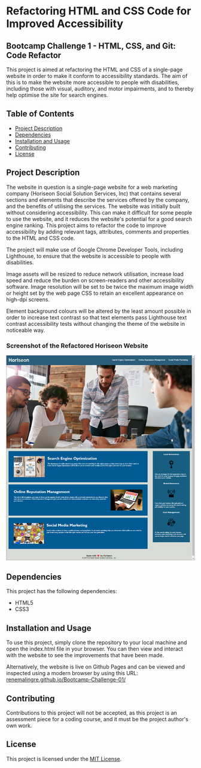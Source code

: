 # Refactoring HTML and CSS Code for Improved Accessibility

## Bootcamp Challenge 1 - HTML, CSS, and Git: Code Refactor

This project is aimed at refactoring the HTML and CSS of a single-page website in order to make it conform to accessibility standards. The aim of this is to make the website more accessible to people with disabilities, including those with visual, auditory, and motor impairments, and to thereby help optimise the site for search engines.

## Table of Contents

- [Project Description](#project-description)
- [Dependencies](#dependencies)
- [Installation and Usage](#installation-and-usage)
- [Contributing](#contributing)
- [License](#license)

## Project Description

The website in question is a single-page website for a web marketing company (Horiseon Social Solution Services, Inc) that contains several sections and elements that describe the services offered by the company, and the benefits of utilising the services. The website was initially built without considering accessibility. This can make it difficult for some people to use the website, and it reduces the website's potential for a good search engine ranking. This project aims to refactor the code to improve accessibility by adding relevant tags, attributes, comments and properties to the HTML and CSS code.

The project will make use of Google Chrome Developer Tools, including Lighthouse, to ensure that the website is accessible to people with disabilities.

Image assets will be resized to reduce network utilisation, increase load speed and reduce the burden on screen-readers and other accessibility software. Image resolution will be set to be twice the maximum image width or height set by the web page CSS to retain an excellent appearance on high-dpi screens.

Element background colours will be altered by the least amount possible in order to increase text contrast so that text elements pass Lighthouse text contrast accessibility tests without changing the theme of the website in noticeable way.

### Screenshot of the Refactored Horiseon Website

![Screenshot of the refactored website](./assets/images/scrshot.png)

## Dependencies

This project has the following dependencies:

- HTML5
- CSS3

## Installation and Usage

To use this project, simply clone the repository to your local machine and open the index.html file in your browser. You can then view and interact with the website to see the improvements that have been made.

Alternatively, the website is live on Github Pages and can be viewed and inspected using a modern browser by using this URL: [renemalingre.github.io/Bootcamp-Challenge-01/](https://renemalingre.github.io/Bootcamp-Challenge-01/)

## Contributing

Contributions to this project will not be accepted, as this project is an assessment piece for a coding course, and it must be the project author's own work.

## License

This project is licensed under the [MIT License](LICENSE).
